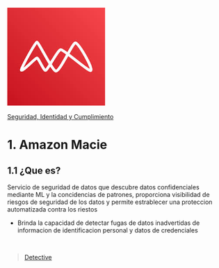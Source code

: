![Amazon macie](../../00_assets/Seguridad,%20identidad%20y%20cumplimiento/macie-logo.jpeg)

[Seguridad, Identidad y Cumplimiento](../../05-Seguridad_Identidad_y_Cumplimiento/)

# 1. Amazon Macie

## 1.1 ¿Que es?

Servicio de seguridad de datos que descubre datos confidenciales mediante ML y la concidencias de patrones, proporciona visibilidad de riesgos de seguridad de los datos y permite estrablecer una proteccion automatizada contra los riestos

- Brinda la capacidad de detectar fugas de datos inadvertidas de informacion de identificacion personal y datos de credenciales

<br/>

> [Detective](../Respuesta%20ante%20incidentes/detective.md)

<br/>